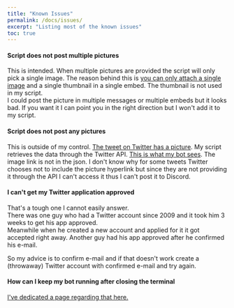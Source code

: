 ```yaml
---
title: "Known Issues"
permalink: /docs/issues/
excerpt: "Listing most of the known issues"
toc: true
---
```


#### Script does not post multiple pictures

This is intended. When multiple pictures are provided the script will only pick a single image. The reason behind this is [you can only attach a single image](https://cdn.discordapp.com/attachments/295595536222781451/435645322790699009/unknown.png) and a single thumbnail in a single embed. The thumbnail is not used in my script.  
I could post the picture in multiple messages or multiple embeds but it looks bad. If you want it I can point you in the right direction but I won't add it to my script.

#### Script does not post any pictures

This is outside of my control. [The tweet on Twitter has a picture](https://twitter.com/G4_LAN/status/951861333519040512). My script retrieves the data through the Twitter API. [This is what my bot sees](https://pastebin.com/tuUhiunD). The image link is not in the json. I don't know why for some tweets Twitter chooses not to include the picture hyperlink but since they are not providing it through the API I can't access it thus I can't post it to Discord.

#### I can't get my Twitter application approved

That's a tough one I cannot easily answer.    
There was one guy who had a Twitter account since 2009 and it took him 3 weeks to get his app approved.    
Meanwhile when he created a new account and applied for it it got accepted right away. Another guy had his app approved after he confirmed his e-mail.

So my advice is to confirm e-mail and if that doesn't work create a (throwaway) Twitter account with confirmed e-mail and try again.

#### How can I keep my bot running after closing the terminal

[I've dedicated a page regarding that here.](/discord-twitter-bot/docs/systemd/)
